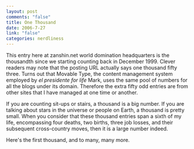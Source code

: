 ```yaml
--- 
layout: post
comments: "false"
title: One Thousand
date: 2006-7-27
link: "false"
categories: nerdliness
---
```

This entry here at zanshin.net world domination headquarters is the thousandth since we starting counting back in December 1999. Clever readers may note that the posting URL actually says one thousand fifty three. Turns out that Movable Type, the content management system employed by <em>el presidente for life</em> Mark, uses the same pool of numbers for all the blogs under its domain. Therefore the extra fifty odd entries are from other sites that I have managed at one time or another.

If you are counting sit-ups or stairs, a thousand is a big number. If you are talking about stars in the universe or people on Earth, a thousand is pretty small. When you consider that these thousand entries span a sixth of my life, encompassing four deaths, two births, three job losses, and their subsequent cross-country moves, then it is a large number indeed.

Here's the first thousand, and to many, many more.
